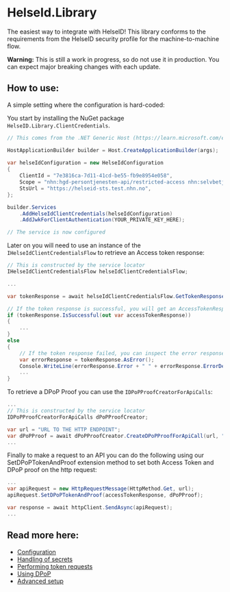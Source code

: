 # HelseId.Library
The easiest way to integrate with HelseID! This library conforms to the requirements from the HelseID security profile for the machine-to-machine flow. 

**Warning:** This is still a work in progress, so do not use it in production. You can expect major breaking changes with each update.



## How to use:
A simple setting where the configuration is hard-coded:

You start by installing the NuGet package `HelseID.Library.ClientCredentials`.


```csharp
// This comes from the .NET Generic Host (https://learn.microsoft.com/en-us/dotnet/core/extensions/generic-host?tabs=appbuilder)

HostApplicationBuilder builder = Host.CreateApplicationBuilder(args);
    
var helseIdConfiguration = new HelseIdConfiguration
{
    ClientId = "7e3816ca-7d11-41cd-be55-fb9e8954e058",
    Scope = "nhn:hgd-persontjenesten-api/restricted-access nhn:selvbetjening/client",
    StsUrl = "https://helseid-sts.test.nhn.no",
};

builder.Services
    .AddHelseIdClientCredentials(helseIdConfiguration)
    .AddJwkForClientAuthentication(YOUR_PRIVATE_KEY_HERE);

// The service is now configured
```

Later on you will need to use an instance of the `IHelseIdClientCredentialsFlow` to retrieve an Access token response:

```csharp
// This is constructed by the service locator
IHelseIdClientCredentialsFlow helseIdClientCredentialsFlow;

...

var tokenResponse = await helseIdClientCredentialsFlow.GetTokenResponseAsync();

// If the token response is successful, you will get an AccessTokenResponse object:
if (tokenResponse.IsSuccessful(out var accessTokenResponse))
{
    ...
}
else
{
    // If the token response failed, you can inspect the error response from the TokenErrorResponse object:
    var errorResponse = tokenResponse.AsError();
    Console.WriteLine(errorResponse.Error + " " + errorResponse.ErrorDescription);
    ...
}

```

To retrieve a DPoP Proof you can use the `IDPoPProofCreatorForApiCalls`:

```csharp
...
// This is constructed by the service locator
IDPoPProofCreatorForApiCalls dPoPProofCreator;

var url = "URL TO THE HTTP ENDPOINT";
var dPoPProof = await dPoPProofCreator.CreateDPoPProofForApiCall(url, "GET", accessTokenResponse);
...
```

Finally to make a request to an API you can do the following using our SetDPoPTokenAndProof extension method to set both Access Token and DPoP proof on the http request:
```csharp
...
var apiRequest = new HttpRequestMessage(HttpMethod.Get, url);
apiRequest.SetDPoPTokenAndProof(accessTokenResponse, dPoPProof);

var response = await httpClient.SendAsync(apiRequest);
...
```

## Read more here:
* [Configuration](Documentation/configuration.md)
* [Handling of secrets](Documentation/secrets.md)
* [Performing token requests](Documentation/token_requests.md)
* [Using DPoP](Documentation/dpop.md)
* [Advanced setup](Documentation/advanced_setup.md)